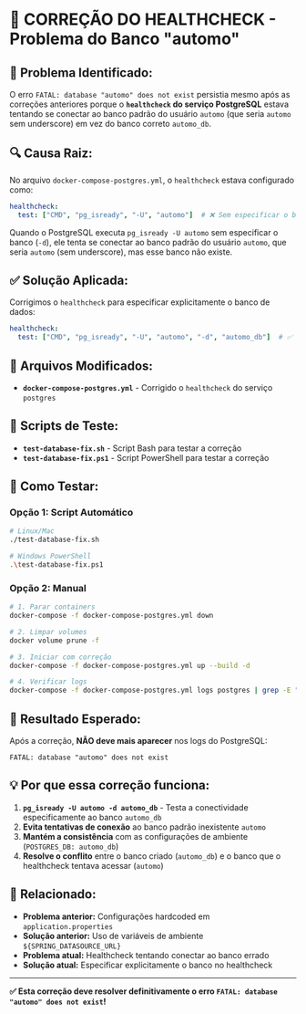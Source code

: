 # 🔧 **CORREÇÃO DO HEALTHCHECK - Problema do Banco "automo"**

## **🚨 Problema Identificado:**

O erro `FATAL: database "automo" does not exist` persistia mesmo após as correções anteriores porque o **`healthcheck` do serviço PostgreSQL** estava tentando se conectar ao banco padrão do usuário `automo` (que seria `automo` sem underscore) em vez do banco correto `automo_db`.

## **🔍 Causa Raiz:**

No arquivo `docker-compose-postgres.yml`, o `healthcheck` estava configurado como:

```yaml
healthcheck:
  test: ["CMD", "pg_isready", "-U", "automo"]  # ❌ Sem especificar o banco
```

Quando o PostgreSQL executa `pg_isready -U automo` sem especificar o banco (`-d`), ele tenta se conectar ao banco padrão do usuário `automo`, que seria `automo` (sem underscore), mas esse banco não existe.

## **✅ Solução Aplicada:**

Corrigimos o `healthcheck` para especificar explicitamente o banco de dados:

```yaml
healthcheck:
  test: ["CMD", "pg_isready", "-U", "automo", "-d", "automo_db"]  # ✅ Com banco especificado
```

## **📁 Arquivos Modificados:**

- **`docker-compose-postgres.yml`** - Corrigido o `healthcheck` do serviço `postgres`

## **🧪 Scripts de Teste:**

- **`test-database-fix.sh`** - Script Bash para testar a correção
- **`test-database-fix.ps1`** - Script PowerShell para testar a correção

## **🚀 Como Testar:**

### **Opção 1: Script Automático**
```bash
# Linux/Mac
./test-database-fix.sh

# Windows PowerShell
.\test-database-fix.ps1
```

### **Opção 2: Manual**
```bash
# 1. Parar containers
docker-compose -f docker-compose-postgres.yml down

# 2. Limpar volumes
docker volume prune -f

# 3. Iniciar com correção
docker-compose -f docker-compose-postgres.yml up --build -d

# 4. Verificar logs
docker-compose -f docker-compose-postgres.yml logs postgres | grep -E "(FATAL|ERROR|automo)"
```

## **🎯 Resultado Esperado:**

Após a correção, **NÃO deve mais aparecer** nos logs do PostgreSQL:
```
FATAL: database "automo" does not exist
```

## **💡 Por que essa correção funciona:**

1. **`pg_isready -U automo -d automo_db`** - Testa a conectividade especificamente ao banco `automo_db`
2. **Evita tentativas de conexão** ao banco padrão inexistente `automo`
3. **Mantém a consistência** com as configurações de ambiente (`POSTGRES_DB: automo_db`)
4. **Resolve o conflito** entre o banco criado (`automo_db`) e o banco que o healthcheck tentava acessar (`automo`)

## **🔗 Relacionado:**

- **Problema anterior:** Configurações hardcoded em `application.properties`
- **Solução anterior:** Uso de variáveis de ambiente `${SPRING_DATASOURCE_URL}`
- **Problema atual:** Healthcheck tentando conectar ao banco errado
- **Solução atual:** Especificar explicitamente o banco no healthcheck

---

**✅ Esta correção deve resolver definitivamente o erro `FATAL: database "automo" does not exist`!**
